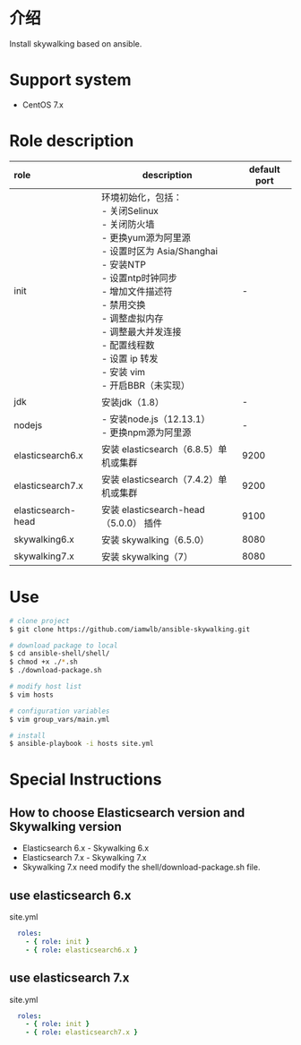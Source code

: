 # 介绍
Install skywalking based on ansible.

# Support system

- CentOS 7.x

# Role description

| role | description | default port | 
| :---- | ---- | ---- | 
| init | 环境初始化，包括：<br>- 关闭Selinux<br>- 关闭防火墙<br>- 更换yum源为阿里源<br>- 设置时区为 Asia/Shanghai<br>- 安装NTP<br>- 设置ntp时钟同步<br>- 增加文件描述符<br>- 禁用交换<br>- 调整虚拟内存<br>- 调整最大并发连接<br>- 配置线程数<br>- 设置 ip 转发<br>- 安装 vim<br>- 开启BBR（未实现） | - | 
| jdk | 安装jdk（1.8） | - | 
| nodejs | - 安装node.js（12.13.1）<br>- 更换npm源为阿里源 | - | 
| elasticsearch6.x | 安装 elasticsearch（6.8.5）单机或集群 | 9200 | 
| elasticsearch7.x | 安装 elasticsearch（7.4.2）单机或集群 | 9200 | 
| elasticsearch-head | 安装 elasticsearch-head（5.0.0） 插件 | 9100 | 
| skywalking6.x | 安装 skywalking（6.5.0） | 8080 | 
| skywalking7.x | 安装 skywalking（7） | 8080 | 

# Use
```bash
# clone project
$ git clone https://github.com/iamwlb/ansible-skywalking.git

# download package to local
$ cd ansible-shell/shell/
$ chmod +x ./*.sh
$ ./download-package.sh

# modify host list
$ vim hosts

# configuration variables
$ vim group_vars/main.yml

# install
$ ansible-playbook -i hosts site.yml
```

# Special Instructions

## How to choose Elasticsearch version and Skywalking version

- Elasticsearch 6.x - Skywalking 6.x 
- Elasticsearch 7.x - Skywalking 7.x
- Skywalking 7.x need modify the shell/download-package.sh file.

## use elasticsearch 6.x
site.yml
```yaml
  roles: 
    - { role: init }
    - { role: elasticsearch6.x }
```
## use elasticsearch 7.x
site.yml
```yaml
  roles: 
    - { role: init }
    - { role: elasticsearch7.x }
```

